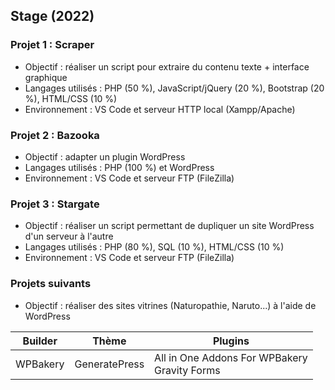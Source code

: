 ## Stage (2022)

### Projet 1 : Scraper
- Objectif : réaliser un script pour extraire du contenu texte + interface graphique
- Langages utilisés : PHP (50 %), JavaScript/jQuery (20 %), Bootstrap (20 %), HTML/CSS (10 %)
- Environnement : VS Code et serveur HTTP local (Xampp/Apache)

### Projet 2 : Bazooka
- Objectif : adapter un plugin WordPress
- Langages utilisés : PHP (100 %) et WordPress
- Environnement : VS Code et serveur FTP (FileZilla)

### Projet 3 : Stargate
- Objectif : réaliser un script permettant de dupliquer un site WordPress d'un serveur à l'autre
- Langages utilisés : PHP (80 %), SQL (10 %), HTML/CSS (10 %)
- Environnement : VS Code et serveur FTP (FileZilla)

### Projets suivants
- Objectif : réaliser des sites vitrines (Naturopathie, Naruto...) à l'aide de WordPress

| Builder       | Thème         | Plugins       |
| ------------- | ------------- | ------------- |
| WPBakery      | GeneratePress | All in One Addons For WPBakery<br/> Gravity Forms
                  
